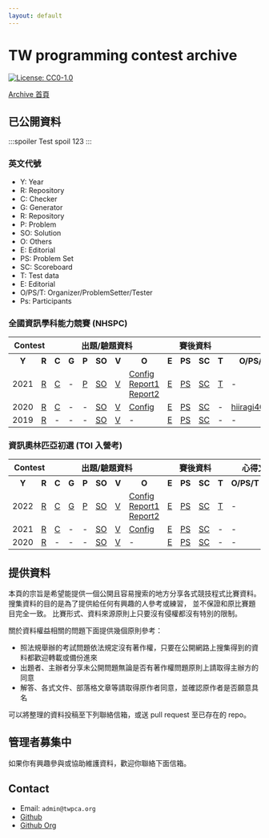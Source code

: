 ```yaml
---
layout: default
---
```


# TW programming contest archive


[![License: CC0-1.0](https://licensebuttons.net/l/zero/1.0/80x15.png)](http://creativecommons.org/publicdomain/zero/1.0/)

[Archive 首頁](https://www.twpca.org/)

## 已公開資料

:::spoiler Test spoil
123
:::

### 英文代號

- Y: Year
- R: Repository
- C: Checker
- G: Generator
- R: Repository
- P: Problem
- SO: Solution
- O: Others
- E: Editorial
- PS: Problem Set
- SC: Scoreboard
- T: Test data
- E: Editorial
- O/PS/T: Organizer/ProblemSetter/Tester
- Ps: Participants
### 全國資訊學科能力競賽 (NHSPC)

<table>
  <tr>
    <th title="Contest" colspan="2">Contest</th>
    <th title="出題/驗題資料" colspan="6">出題/驗題資料</th>
    <th title="賽後資料" colspan="4">賽後資料</th>
    <th title="心得文" colspan="2">心得文</th>
  </tr>
  <tr>
    <th title="Year" alt="Year">Y</th>
    <th title="Repository" alt="Repository">R</th>
    <th title="Checker" alt="Checker">C</th>
    <th title="Generator" alt="Generator">G</th>
    <th title="Problem" alt="Problem">P</th>
    <th title="Solution" alt="Solution">SO</th>
    <th title="Validator" alt="Validator">V</th>
    <th title="Other" alt="Other">O</th>
    <th title="Editorial" alt="Editorial">E</th>
    <th title="Problem Set" alt="Problem Set">PS</th>
    <th title="Scoreboard" alt="Scoreboard">SC</th>
    <th title="Testdata" alt="Testdata">T</th>
    <th title="Organizer/ProblemSetter/Tester" alt="Organizer/ProblemSetter/Tester">O/PS/T</th>
    <th title="Participants" alt="Participants">Ps</th>
  </tr>
  <tr>
    <td>2021</td>
    <td><a href="//github.com/twpca/nhspc-2021">R</a></td>
    <td><a href="//github.com/twpca/nhspc-2021/tree/main/checker">C</a></td>
    <td>-</td>
    <td><a href="//github.com/twpca/nhspc-2021/tree/main/problem">P</a></td>
    <td><a href="//github.com/twpca/nhspc-2021/tree/main/solution">SO</a></td>
    <td><a href="//github.com/twpca/nhspc-2021/tree/main/validator">V</a></td>
    <td>
      <a href="//github.com/twpca/nhspc-2021/tree/main/config">Config</a><br>
      <a href="//nhspc2021.twpca.org/release/unittest.html">Report1</a><br>
      <a href="//nhspc2021.twpca.org/release/result.html">Report2</a><br>
    </td>
    <td><a href="//nhspc2021.twpca.org/editorial/editorial">E</a></td>
    <td><a href="//nhspc2021.twpca.org/release/problem/problems.pdf">PS</a></td>
    <td><a href="//sorahisa.github.io/OI/DumpedRanks/nhspc2021_fin/ranking/Ranking.html">SC</a></td>
    <td><a href="//github.com/twpca/nhspc-2021/tree/main/release/testdata">T</a></td>
    <td>-</td>
    <td>-</td>
  </tr>
  <tr>
    <td>2020</td>
    <td><a href="//github.com/twpca/nhspc-2020">R</a></td>
    <td><a href="//github.com/twpca/nhspc-2020/tree/main/checker">C</a></td>
    <td>-</td>
    <td>-</td>
    <td><a href="//github.com/twpca/nhspc-2020/tree/main/solution">SO</a></td>
    <td><a href="//github.com/twpca/nhspc-2020/tree/main/validator">V</a></td>
    <td><a href="//github.com/twpca/nhspc-2020/tree/main/config">Config</a></td>
    <td><a href="//hiiragi4000.blogspot.com/2020/12/109.html">E</a></td>
    <td><a href="nhspc-2020/nhspc-2020-problemset.pdf">PS</a></td>
    <td><a href="//cms.tfcis.org/dumprank/rank/rank133/">SC</a></td>
    <td>-</td>
    <td>
      <a href="//hiiragi4000.blogspot.com/2021/01/2020.html">hiiragi4000</a>
    </td>
    <td>-</td>
  </tr>
  <tr>
    <td>2019</td>
    <td><a href="//github.com/twpca/nhspc-2019">R</a></td>
    <td>-</td>
    <td>-</td>
    <td>-</td>
    <td><a href="//github.com/twpca/nhspc-2019/tree/main/solution">SO</a></td>
    <td><a href="//github.com/twpca/nhspc-2019/tree/main/validator">V</a></td>
    <td>-</td>
    <td><a href="//nhspc2019.twpca.org/editorial/editorial">E</a></td>
    <td><a href="nhspc-2019/nhspc-2019-problemset.pdf">PS</a></td>
    <td><a href="//cms.tfcis.org/dumprank/rank/rank25/">SC</a></td>
    <td>-</td>
    <td>-</td>
    <td><a href="//www.facebook.com/lawrence910426/posts/2851874321542853">lawrence910426</a></td>
  </tr>
</table>

### 資訊奧林匹亞初選 (TOI 入營考)

<table>
  <tr>
    <th title="Contest" colspan="2">Contest</th>
    <th title="出題/驗題資料" colspan="6">出題/驗題資料</th>
    <th title="賽後資料" colspan="4">賽後資料</th>
    <th title="心得文" colspan="2">心得文</th>
  </tr>
  <tr>
    <th title="Year" alt="Year">Y</th>
    <th title="Repository" alt="Repository">R</th>
    <th title="Checker" alt="Checker">C</th>
    <th title="Generator" alt="Generator">G</th>
    <th title="Problem" alt="Problem">P</th>
    <th title="Solution" alt="Solution">SO</th>
    <th title="Validator" alt="Validator">V</th>
    <th title="Other" alt="Other">O</th>
    <th title="Editorial" alt="Editorial">E</th>
    <th title="Problem Set" alt="Problem Set">PS</th>
    <th title="Scoreboard" alt="Scoreboard">SC</th>
    <th title="Testdata" alt="Testdata">T</th>
    <th title="Organizer/ProblemSetter/Tester" alt="Organizer/ProblemSetter/Tester">O/PS/T</th>
    <th title="Participants" alt="Participants">Ps</th>
  </tr>
  <tr>
    <td>2022</td>
    <td><a href="//github.com/twpca/toi-primary-2022">R</a></td>
    <td><a href="//github.com/twpca/toi-primary-2022/tree/main/checker">C</a></td>
    <td><a href="//github.com/twpca/toi-primary-2022/tree/main/generator">G</a></td>
    <td><a href="//github.com/twpca/toi-primary-2022/tree/main/problem">P</a></td>
    <td><a href="//github.com/twpca/toi-primary-2022/tree/main/solution">SO</a></td>
    <td><a href="//github.com/twpca/toi-primary-2022/tree/main/validator">V</a></td>
    <td>
      <a href="//github.com/twpca/toi-primary-2022/tree/main/config">Config</a><br>
      <a href="//toip2022.twpca.org/release/unittest.html">Report1</a><br>
      <a href="//toip2022.twpca.org/release/result.html">Report2</a><br>
    </td>
    <td><a href="//toip2022.twpca.org/editorial/editorial">E</a></td>
    <td><a href="//toip2022.twpca.org/release/problem/problems.pdf">PS</a></td>
    <td><a href="//sorahisa.github.io/OI/DumpedRanks/toi2022/ranking/Ranking.html">SC</a></td>
    <td><a href="//github.com/twpca/toi-primary-2022/tree/main/release/testdata">T</a></td>
    <td>-</td>
    <td>-</td>
  </tr>
  <tr>
    <td>2021</td>
    <td><a href="//github.com/twpca/toi-primary-2021">R</a></td>
    <td><a href="//github.com/twpca/toi-primary-2021/tree/main/checker">C</a></td>
    <td>-</td>
    <td>-</td>
    <td><a href="//github.com/twpca/toi-primary-2021/tree/main/solution">SO</a></td>
    <td><a href="//github.com/twpca/toi-primary-2021/tree/main/validator">V</a></td>
    <td><a href="//github.com/twpca/toi-primary-2021/tree/main/config">Config</a></td>
    <td><a href="//toip2021.twpca.org/editorial/editorial">E</a></td>
    <td><a href="//hackmd.io/@SorahISA/toi2021">PS</a></td>
    <td><a href="//cms.tfcis.org/dumprank/rank/toi2021/l">SC</a></td>
    <td>-</td>
    <td>-</td>
    <td>-</td>
  </tr>
  <tr>
    <td>2020</td>
    <td><a href="//github.com/twpca/toi-primary-2020">R</a></td>
    <td>-</td>
    <td>-</td>
    <td>-</td>
    <td><a href="//github.com/twpca/toi-primary-2020/tree/main/solution">SO</a></td>
    <td><a href="//github.com/twpca/toi-primary-2020/tree/main/validator">V</a></td>
    <td>-</td>
    <td><a href="//abc864197532.github.io/2021/03/05/toi-2020/">E</a></td>
    <td><a href="toi-primary-2020/toi-primary-2020-problemset.pdf">PS</a></td>
    <td><a href="//cms.tfcis.org/dumprank/rank/toi2020/">SC</a></td>
    <td>-</td>
    <td>-</td>
    <td>-</td>
  </tr>
</table>

## 提供資料

本頁的宗旨是希望能提供一個公開且容易搜索的地方分享各式競技程式比賽資料。
搜集資料的目的是為了提供給任何有興趣的人參考或練習，
並不保證和原比賽題目完全一致。
比賽形式、資料來源原則上只要沒有侵權都沒有特別的限制。

關於資料權益相關的問題下面提供幾個原則參考：

- 照法規舉辦的考試問題依法規定沒有著作權，只要在公開網路上搜集得到的資料都歡迎轉載或備份進來
- 出題者、主辦者分享未公開問題無論是否有著作權問題原則上請取得主辦方的同意
- 解答、各式文件、部落格文章等請取得原作者同意，並確認原作者是否願意具名

可以將整理的資料投稿至下列聯絡信箱，或送 pull request 至已存在的 repo。

## 管理者募集中

如果你有興趣參與或協助維護資料，歡迎你聯絡下面信箱。

## Contact

- Email: `admin@twpca.org`
- [Github](//github.com/twpca/twpca.github.io)
- [Github Org](//github.com/twpca)

